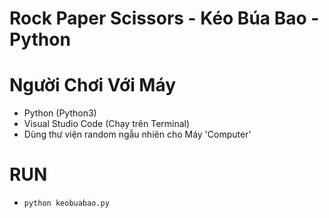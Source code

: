 # Rock Paper Scissors - Kéo Búa Bao - Python
# Người Chơi Với Máy 
- Python (Python3)
- Visual Studio Code (Chạy trên Terminal)
- Dùng thư viện random ngẫu nhiên cho Máy 'Computer'

# RUN
- `python keobuabao.py`
